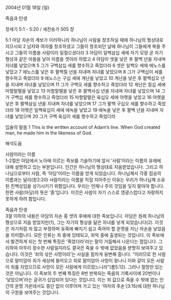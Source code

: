 2004년 01월 18일 (일)

죽음과 탄생



창세기 5:1 - 5:20 / 새찬송가 505 장


5:1 아담 자손의 계보가 이러하니라 하나님이 사람을 창조하실 때에 하나님의 형상대로 지으시되 2 남자와 여자를 창조하셨고 그들이 창조되던 날에 하나님이 그들에게 복을 주시고 그들의 이름을 사람이라 일컬으셨더라 3 아담이 일백삼십 세에 자기 모양 곧 자기 형상과 같은 아들을 낳아 이름을 셋이라 하였고 4 아담이 셋을 낳은 후 팔백 년을 지내며 자녀를 낳았으며 5 그가 구백삼십 세를 향수하고 죽었더라 6 셋은 일백오 세에 에노스를 낳았고 7 에노스를 낳은 후 팔백칠 년을 지내며 자녀를 낳았으며 8 그가 구백십이 세를 향수하고 죽었더라 9 에노스는 구십 세에 게난을 낳았고 10 게난을 낳은 후 팔백십오 년을 지내며 자녀를 낳았으며 11 그가 구백오 세를 향수하고 죽었더라 12 게난은 칠십 세에 마할랄렐을 낳았고 13 마할랄렐을 낳은 후 팔백사십 년을 지내며 자녀를 낳았으며 14 그가 구백십 세를 향수하고 죽었더라 15 마할랄렐은 육십오 세에 야렛을 낳았고 16 야렛을 낳은 후 팔백삼십 년을 지내며 자녀를 낳았으며 17 그가 팔백 구십오 세를 향수하고 죽었더라 18 야렛은 일백육십이 세에 에녹을 낳았고 19 에녹을 낳은 후 팔백 년을 지내며 자녀를 낳았으며 20 그가 구백 육십이 세를 향수하고 죽었더라 

입술의 말씀 
1 This is the written account of Adam’s line. When God created man, he made him in the likeness of God.

해석도움





사람이라는 이름  
1-2절은 아담에서 노아에 이르는 족보를 기술하기에 앞서 ‘사람’이라는 이름의 유래에 대해 설명하고 있는 부분입니다. 인간은 하나님의 형상대로 지음받았습니다. 그리고 하나님으로부터 사람, 즉 ‘아담’이라는 이름을 얻게 되었습니다. 하나님께서 각종 짐승의 이름과는 달리(창2:20) 사람이라는 이름을 직접 지어주신 이유는 우리가 하나님께 소유된 친백성임을 상기시키기 위함입니다. 우리는 언제나 주의 것임을 잊지 말아야 합니다. 한편 사람(아담)의 뜻은 ‘흙’입니다. 이것은 사람이 자기 스스로 영광스럽다고 자랑하지 못하게 하려 함입니다.  

죽음과 탄생  
3절 이하의 내용은 아담의 자손 중 셋의 후예에 대한 족보입니다. 아담은 원래 하나님의 형상으로 지음 받았지만(1), 그는 자기의 형상을 닮은 자녀를 낳게 되었습니다(2). 이것은 자기처럼 죄 많고 부정하며 유혹에 빠지기 쉽고 죽어야 할 운명을 지닌 자손을 낳았음을 의미합니다. 모든 인류는 죄 중에 잉태되고, 죄악 중에 출생되는 것입니다. 이 족보에서 발견하게 되는 첫 번째 특징은 ‘죽었더라’라는 말이 거듭해서 나온다는 점입니다. 그리하여 아무리 장수한 사람일지라도 결국은 죽을 수 밖에 없었음을 분명히 보여주고 있습니다. 이것은 ‘죄의 삯은 사망이라’는 사실을 힘차게 웅변해 줍니다. “이러므로 한 사람으로 말미암아 죄가 세상에 들어오고 죄로 말미암아 사망이 왔나니 이와 같이 모든 사람이 죄를 지었으므로 사망이 모든 사람에게 이르렀느니라”(롬5:12). 그러나 절망만 있는 것은 아닙니다. 이 족보의 두 번째 특징은 8번 반복되는 죽음의 기록사이에 20번이나 ‘낳았으며’라는 글귀가 삽입되어 있다는 것입니다. 이는 죄 값으로 죽을 수 밖에 없는 인간의 운명 가운데서도 중단 없이 이루어져 가고 있는 ‘여자의 후손’(3:15)에 대한 하나님의 구원을 보여주는 것입니다.